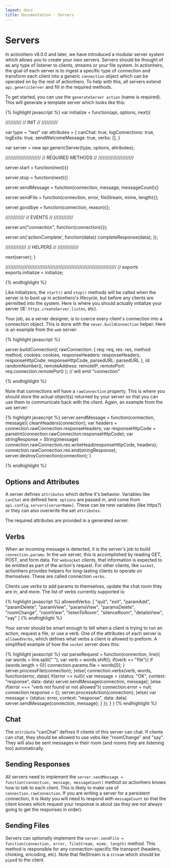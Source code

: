 ```yaml
---
layout: docs
title: Documentation - Servers
---
```


# Servers

In actionhero v6.0.0 and later, we have introduced a modular server system which allows you to create your own servers.  Servers should be thought of as any type of listener to clients, streams or your file system.  In actionhero, the goal of each server is to ingest a specific type of connection and transform each client into a generic `connection` object which can be operated on by the rest of actionhero.  To help with this, all servers extend `api.genericServer` and fill in the required methods.

To get started, you can use the `generateServer action` (name is required).  This will generate a template server which looks like this:

{% highlight javascript %}
var initialize = function(api, options, next){

  //////////
  // INIT //
  //////////

  var type = "test"
  var attributes = {
    canChat: true,
    logConnections: true,
    logExits: true,
    sendWelcomeMessage: true,
    verbs: [],
  }

  var server = new api.genericServer(type, options, attributes);

  //////////////////////
  // REQUIRED METHODS //
  //////////////////////

  server.start = function(next){}

  server.stop = function(next){}

  server.sendMessage = function(connection, message, messageCount){}

  server.sendFile = function(connection, error, fileStream, mime, length){};

  server.goodbye = function(connection, reason){};

  ////////////
  // EVENTS //
  ////////////

  server.on("connection", function(connection){});

  server.on('actionComplete', function(data){
    completeResponse(data);
  });

  /////////////
  // HELPERS //
  /////////////

  next(server);
}

/////////////////////////////////////////////////////////////////////
// exports
exports.initialize = initialize;

{% endhighlight %}

Like initializers, the `start()` and `stop()` methods will be called when the server is to boot up in actionhero's lifecycle, but before any clients are permitted into the system.  Here is where you should actually initialize your server (IE: `https.createServer.listen`, etc).

Your job, as a server designer, is to coerce every client's connection into a connection object.  This is done with the `sever.buildConnection` helper.  Here is an example from the `web` server:

{% highlight javascript %}

server.buildConnection({
  rawConnection: {
    req: req, 
    res: res, 
    method: method, 
    cookies: cookies, 
    responseHeaders: responseHeaders, 
    responseHttpCode: responseHttpCode,
    parsedURL: parsedURL
  }, 
  id: randomNumber(), 
  remoteAddress: remoteIP, 
  remotePort: req.connection.remotePort}
); // will emit "connection"

{% endhighlight %}

Note that connections will have a `rawConnection` property.  This is where you should store the actual object(s) returned by your server so that you can use them to communicate back with the client.  Again, an example from the `web` server:

{% highlight javascript %}
server.sendMessage = function(connection, message){
   cleanHeaders(connection);
   var headers = connection.rawConnection.responseHeaders;
   var responseHttpCode = parseInt(connection.rawConnection.responseHttpCode);
   var stringResponse = String(message)
   connection.rawConnection.res.writeHead(responseHttpCode, headers);
   connection.rawConnection.res.end(stringResponse);
   server.destroyConnection(connection);
 }

{% endhighlight %}

## Options and Attributes

A server defines `attributes` which define it's behavior.  Variables like `canChat` are defined here.  `options` are passed in, and come from `api.config.servers[serverName]`.  These can be new variables (like https?) or they can also overwrite the set `attributes`.

The required attributes are provided in a generated server.

## Verbs

When an incoming message is detected, it is the server's job to build `connection.params`.  In the `web` server, this is accomplished by reading GET, POST, and form data.  For `websocket` clients, that information is expected to be emitted as part of the action's request.  For other clients, like `socket`, actionhero provides helpers for long-lasting clients to operate on themselves.  These are called connection `verbs`.

Clients use verbs to add params to themselves, update the chat room they are in, and more.   The list of verbs currently supported is:

{% highlight javascript %}
allowedVerbs: [
      "quit", 
      "exit",
      "paramAdd",
      "paramDelete",
      "paramView",
      "paramsView",
      "paramsDelete",
      "roomChange",
      "roomView",
      "listenToRoom",
      "silenceRoom",
      "detailsView",
      "say"
    ]
{% endhighlight %}

Your server should be smart enough to tell when a client is trying to run an action, request a file, or use a verb.  One of the attributes of each server is `allowedVerbs`, which defines what verbs a client is allowed to preform.  A simplified example of how the `socket` server does this:

{% highlight javascript %}
var parseRequest = function(connection, line){
   var words = line.split(" ");
   var verb = words.shift();
   if(verb == "file"){
     if (words.length > 0){
       connection.params.file = words[0];
     }
     server.processFile(connection);
   }else{
     connection.verbs(verb, words, function(error, data){
       if(error == null){
         var message = {status: "OK", context: "response", data: data}
         server.sendMessage(connection, message);
       }else if(error === "verb not found or not allowed"){
         connection.error = null;
         connection.response = {};
         server.processAction(connection);
       }else{
         var message = {status: error, context: "response", data: data}
         server.sendMessage(connection, message);
       }
     });
   }
 }
{% endhighlight %}

## Chat

The `attribute` "canChat" defines if clients of this server can chat.  If clients can chat, they should be allowed to use vebs like "roomChange" and "say".  They will also be sent messages in their room (and rooms they are listening too) automatically.

## Sending Responses

All servers need to implement the `server.sendMessage = function(connection, message, messageCount)` method so actionhero knows how to talk to each client.  This is likely to make use of `connection.rawConnection`.  If you are writing a server for a persistent connection, it is likely you will need to respond with `messageCount` so that the client knows which request your response is about (as they are not always going to get the responses in order).  

## Sending Files

Servers can optionally implement the `server.sendFile = function(connection, error, fileStream, mime, length)` method.  This method is responsible for any connection-specific file transport (headers, chinking, encoding, etc). Note that fileStream is a `stream` which should be `pipe`d to the client.